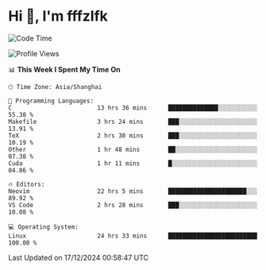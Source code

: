 # Hi 👋, I'm fffzlfk

<!--START_SECTION:waka-->
![Code Time](http://img.shields.io/badge/Code%20Time-1%2C011%20hrs%2024%20mins-blue)

![Profile Views](http://img.shields.io/badge/Profile%20Views-0-blue)

📊 **This Week I Spent My Time On** 

```text
🕑︎ Time Zone: Asia/Shanghai

💬 Programming Languages: 
C                        13 hrs 36 mins      ██████████████░░░░░░░░░░░   55.38 % 
Makefile                 3 hrs 24 mins       ███░░░░░░░░░░░░░░░░░░░░░░   13.91 % 
TeX                      2 hrs 30 mins       ███░░░░░░░░░░░░░░░░░░░░░░   10.19 % 
Other                    1 hr 48 mins        ██░░░░░░░░░░░░░░░░░░░░░░░   07.38 % 
Cuda                     1 hr 11 mins        █░░░░░░░░░░░░░░░░░░░░░░░░   04.86 % 

🔥 Editors: 
Neovim                   22 hrs 5 mins       ██████████████████████░░░   89.92 % 
VS Code                  2 hrs 28 mins       ███░░░░░░░░░░░░░░░░░░░░░░   10.08 % 

💻 Operating System: 
Linux                    24 hrs 33 mins      █████████████████████████   100.00 % 
```


 Last Updated on 17/12/2024 00:58:47 UTC
<!--END_SECTION:waka-->
